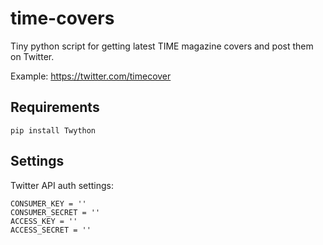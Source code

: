 time-covers
===========

Tiny python script for getting latest TIME magazine covers and post them on Twitter.

Example: <https://twitter.com/timecover>

## Requirements
	pip install Twython


## Settings

Twitter API auth settings:	

	CONSUMER_KEY = ''
	CONSUMER_SECRET = ''
	ACCESS_KEY = ''
	ACCESS_SECRET = ''



